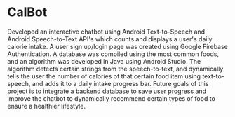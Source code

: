 # CalBot
Developed an interactive chatbot using Android Text-to-Speech and Android Speech-to-Text API's which counts and displays a user's daily calorie intake. A user sign up/login page was created using Google Firebase Authentication. A database was compiled using the most common foods, and an algorithm was developed in Java using Android Studio. The algorithm detects certain strings from the speech-to-text, and dynamically tells the user the number of calories of that certain food item using text-to-speech, and adds it to a daily intake progress bar. Future goals of this project is to integrate a backend database to save user progress and improve the chatbot to dynamically recommend certain types of food to ensure a healthier lifestyle.
